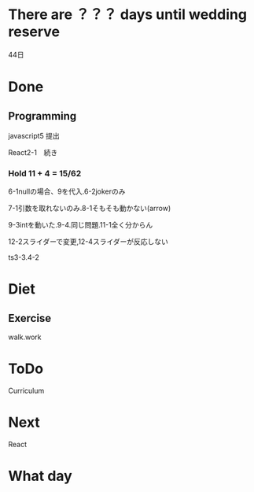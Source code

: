 # There are ？？？ days until wedding reserve

44日

# Done

## Programming

javascript5 提出

React2-1　続き

### Hold 11 + 4 = 15/62

6-1nullの場合、9を代入.6-2jokerのみ

7-1引数を取れないのみ.8-1そもそも動かない(arrow)

9-3intを動いた.9-4.同じ問題.11-1全く分からん

12-2スライダーで変更,12-4スライダーが反応しない

ts3-3.4-2

# Diet

## Exercise 

walk.work

# ToDo

Curriculum

# Next

React

# What day

